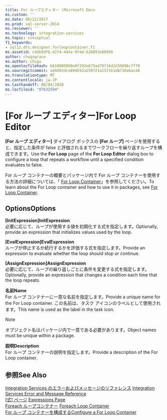 ```yaml
---
title: For ループエディター |Microsoft Docs
ms.custom: ''
ms.date: 08/22/2017
ms.prod: sql-server-2014
ms.reviewer: ''
ms.technology: integration-services
ms.topic: conceptual
f1_keywords:
- sql12.dts.designer.forloopcontainer.f1
ms.assetid: c4db9df6-d2f4-44da-9f4d-628893e86956
author: chugugrace
ms.author: chugu
ms.openlocfilehash: b610805808e0f392e675ad79f16d2d39886c7f70
ms.sourcegitcommit: ad4d92dce894592a259721a1571b1d8736abacdb
ms.translationtype: MT
ms.contentlocale: ja-JP
ms.lasthandoff: 08/04/2020
ms.locfileid: "87632594"
---
```

# <a name="for-loop-editor"></a><span data-ttu-id="c73b9-102">[For ループ エディター]</span><span class="sxs-lookup"><span data-stu-id="c73b9-102">For Loop Editor</span></span>
  <span data-ttu-id="c73b9-103">**[For ループ エディター]** ダイアログ ボックスの **[For ループ]** ページを使用すると、指定した条件が false と評価されるまでワークフローを繰り返すループを構成できます。</span><span class="sxs-lookup"><span data-stu-id="c73b9-103">Use the **For Loop** page of the **For Loop Editor** dialog box to configure a loop that repeats a workflow until a specified condition evaluates to false.</span></span>  
  
 <span data-ttu-id="c73b9-104">For ループ コンテナーの概要とパッケージ内で For ループ コンテナーを使用する方法の詳細については、「 [For Loop Container](control-flow/for-loop-container.md)」を参照してください。</span><span class="sxs-lookup"><span data-stu-id="c73b9-104">To learn about the For Loop container and how to use it in packages, see [For Loop Container](control-flow/for-loop-container.md).</span></span>  
  
## <a name="options"></a><span data-ttu-id="c73b9-105">Options</span><span class="sxs-lookup"><span data-stu-id="c73b9-105">Options</span></span>  
 <span data-ttu-id="c73b9-106">**[InitExpression]**</span><span class="sxs-lookup"><span data-stu-id="c73b9-106">**InitExpression**</span></span>  
 <span data-ttu-id="c73b9-107">必要に応じて、ループが使用する値を初期化する式を指定します。</span><span class="sxs-lookup"><span data-stu-id="c73b9-107">Optionally, provide an expression that initializes values used by the loop.</span></span>  
  
 <span data-ttu-id="c73b9-108">**[EvalExpression]**</span><span class="sxs-lookup"><span data-stu-id="c73b9-108">**EvalExpression**</span></span>  
 <span data-ttu-id="c73b9-109">ループが停止するか続行するかを評価する式を指定します。</span><span class="sxs-lookup"><span data-stu-id="c73b9-109">Provide an expression to evaluate whether the loop should stop or continue.</span></span>  
  
 <span data-ttu-id="c73b9-110">**[AssignExpression]**</span><span class="sxs-lookup"><span data-stu-id="c73b9-110">**AssignExpression**</span></span>  
 <span data-ttu-id="c73b9-111">必要に応じて、ループの繰り返しごとに条件を変更する式を指定します。</span><span class="sxs-lookup"><span data-stu-id="c73b9-111">Optionally, provide an expression that changes a condition each time that the loop repeats.</span></span>  
  
 <span data-ttu-id="c73b9-112">**名前**</span><span class="sxs-lookup"><span data-stu-id="c73b9-112">**Name**</span></span>  
 <span data-ttu-id="c73b9-113">For ループ コンテナーに一意な名前を指定します。</span><span class="sxs-lookup"><span data-stu-id="c73b9-113">Provide a unique name for the For Loop container.</span></span> <span data-ttu-id="c73b9-114">この名前は、タスク アイコンのラベルとして使用されます。</span><span class="sxs-lookup"><span data-stu-id="c73b9-114">This name is used as the label in the task icon.</span></span>  
  
> [!NOTE]  
>  <span data-ttu-id="c73b9-115">オブジェクト名はパッケージ内で一意である必要があります。</span><span class="sxs-lookup"><span data-stu-id="c73b9-115">Object names must be unique within a package.</span></span>  
  
 <span data-ttu-id="c73b9-116">**説明**</span><span class="sxs-lookup"><span data-stu-id="c73b9-116">**Description**</span></span>  
 <span data-ttu-id="c73b9-117">For ループ コンテナーの説明を指定します。</span><span class="sxs-lookup"><span data-stu-id="c73b9-117">Provide a description of the For Loop container.</span></span>  
  
## <a name="see-also"></a><span data-ttu-id="c73b9-118">参照</span><span class="sxs-lookup"><span data-stu-id="c73b9-118">See Also</span></span>  
 <span data-ttu-id="c73b9-119">[Integration Services のエラーおよびメッセージのリファレンス](../../2014/integration-services/integration-services-error-and-message-reference.md) </span><span class="sxs-lookup"><span data-stu-id="c73b9-119">[Integration Services Error and Message Reference](../../2014/integration-services/integration-services-error-and-message-reference.md) </span></span>  
 <span data-ttu-id="c73b9-120">[[式] ページ](expressions/expressions-page.md) </span><span class="sxs-lookup"><span data-stu-id="c73b9-120">[Expressions Page](expressions/expressions-page.md) </span></span>  
 <span data-ttu-id="c73b9-121">[Foreach ループコンテナー](control-flow/foreach-loop-container.md) </span><span class="sxs-lookup"><span data-stu-id="c73b9-121">[Foreach Loop Container](control-flow/foreach-loop-container.md) </span></span>  
 [<span data-ttu-id="c73b9-122">For ループ コンテナーを構成する</span><span class="sxs-lookup"><span data-stu-id="c73b9-122">Configure a For Loop Container</span></span>](../../2014/integration-services/configure-a-for-loop-container.md)  
  
  
